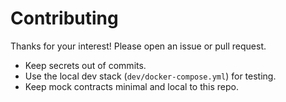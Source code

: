 # Contributing

Thanks for your interest! Please open an issue or pull request.
- Keep secrets out of commits.
- Use the local dev stack (`dev/docker-compose.yml`) for testing.
- Keep mock contracts minimal and local to this repo.
